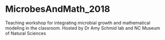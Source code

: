 # MicrobesAndMath_2018
Teaching workshop for integrating microbial growth and mathematical modeling in the classroom. Hosted by Dr Amy Schmid lab and NC Museum of Natural Sciences
